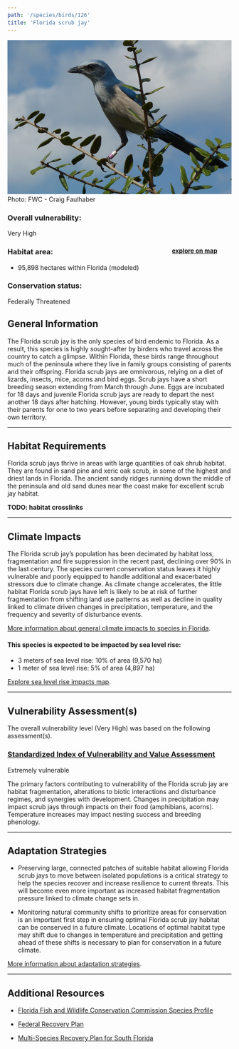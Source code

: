 ```yaml
---
path: '/species/birds/126'
title: 'Florida scrub jay'
---
```


<content-header icon="perching_birds" title="Florida scrub jay" subtitle="Aphelocoma coerulescens">
</content-header>

<div id="TopSection">

<div class="header-photo"><img src="126.jpg" alt="Photo for 126"/>
<figcaption>Photo: FWC - Craig Faulhaber</figcaption></div>

<div>

### Overall vulnerability:

<div class="vulnerability vulnerability-extreme">Very High</div>

<h3>Habitat area: 
<a href="/species/birds/126/map" style="float:right;font-size:smaller;margin-right: 2rem;">
<fa-icon name="map"></fa-icon>
explore on map
</a>
</h3>

-   95,898 hectares within Florida (modeled)


### Conservation status:

Federally Threatened

</div>
</div>

## General Information

The Florida scrub jay is the only species of bird endemic to Florida.  As a result, this species is highly sought-after by birders who travel across the country to catch a glimpse.  Within Florida, these birds range throughout much of the peninsula where they live in family groups consisting of parents and their offspring. Florida scrub jays are omnivorous, relying on a diet of lizards, insects, mice, acorns and bird eggs.  Scrub jays have a short breeding season extending from March through June. Eggs are incubated for 18 days and juvenile Florida scrub jays are ready to depart the nest another 18 days after hatching.  However, young birds typically stay with their parents for one to two years before separating and developing their own territory.

<hr />

## Habitat Requirements

Florida scrub jays thrive in areas with large quantities of oak shrub habitat.  They are found in sand pine and xeric oak scrub, in some of the highest and driest lands in Florida.  The ancient sandy ridges running down the middle of the peninsula and old sand dunes near the coast make for excellent scrub jay  habitat.

**TODO: habitat crosslinks**

<hr />

## Climate Impacts

The Florida scrub jay’s population has been decimated by habitat loss, fragmentation and fire suppression in the recent past, declining over 90% in the last century.  The species current conservation status leaves it highly vulnerable and poorly equipped to handle additional and exacerbated stressors due to climate change.  As climate change accelerates, the little habitat Florida scrub jays have left is likely to be at risk of further fragmentation from shifting land use patterns as well as decline in quality linked to climate driven changes in precipitation, temperature, and the frequency and severity of disturbance events.

[More information about general climate impacts to species in Florida](/impacts/species).


#### This species is expected to be impacted by sea level rise:

- 3 meters of sea level rise: 10% of area (9,570 ha)
- 1 meter of sea level rise: 5% of area (4,897 ha)

[Explore sea level rise impacts map](/species/birds/126/map).


<hr />

## Vulnerability Assessment(s)

The overall vulnerability level (Very High) was based on the following assessment(s).
#### 
<div class="vulnerability-header">
<h3><a href="/impacts/vulnerability/sivva/species">Standardized Index of Vulnerability and Value Assessment</a></h3>
<div class="vulnerability vulnerability-extreme">Extremely vulnerable</div>
</div> 

The primary factors contributing to vulnerability of the Florida scrub jay are habitat fragmentation, alterations to biotic interactions and disturbance regimes, and synergies with development.   Changes in precipitation may impact scrub jays through impacts on their food (amphibians, acorns).  Temperature increases may impact nesting success and breeding phenology.


<hr />

## Adaptation Strategies

- Preserving large, connected patches of suitable habitat allowing Florida scrub jays to move between isolated populations is a critical strategy to help the species recover and increase resilience to current threats.  This will become even more important as increased habitat fragmentation pressure linked to climate change sets in.

- Monitoring natural community shifts to prioritize areas for conservation is an important first step in ensuring optimal Florida scrub jay habitat can be conserved in a future climate.  Locations of optimal habitat type may shift due to changes in temperature and precipitation and getting ahead of these shifts is necessary to plan for conservation in a future climate.

[More information about adaptation strategies](/strategies).

<hr />


## Additional Resources

- [Florida Fish and Wildlife Conservation Commission Species Profile](https://myfwc.com/wildlifehabitats/profiles/birds/songbirds/florida-scrub-jay/)

- [Federal Recovery Plan](https://ecos.fws.gov/docs/recovery_plan/900509.pdf)

- [Multi-Species Recovery Plan for South Florida](https://ecos.fws.gov/docs/recovery_plan/sfl_msrp/SFL_MSRP_Species.pdf)
